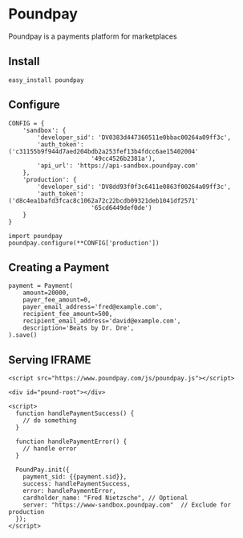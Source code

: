 Poundpay
=====

Poundpay is a payments platform for marketplaces

Install
-------

    easy_install poundpay



Configure
---------

    CONFIG = {
        'sandbox': {
            'developer_sid': 'DV0383d447360511e0bbac00264a09ff3c',
            'auth_token': ('c31155b9f944d7aed204bdb2a253fef13b4fdcc6ae15402004'
                           '49cc4526b2381a'),
            'api_url': 'https://api-sandbox.poundpay.com'
        },
        'production': {
            'developer_sid': 'DV8dd93f0f3c6411e0863f00264a09ff3c',
            'auth_token': ('d8c4ea1bafd3fcac8c1062a72c22bcdb09321deb1041df2571'
                           '65cd6449def0de')
        }
    }

    import poundpay
    poundpay.configure(**CONFIG['production'])


Creating a Payment
-----------------

    payment = Payment(
        amount=20000,
        payer_fee_amount=0,
        payer_email_address='fred@example.com',
        recipient_fee_amount=500,
        recipient_email_address='david@example.com',
        description='Beats by Dr. Dre',
    ).save()


Serving IFRAME
--------------

    <script src="https://www.poundpay.com/js/poundpay.js"></script>

    <div id="pound-root"></div>

    <script>
      function handlePaymentSuccess() {
        // do something
      }

      function handlePaymentError() {
        // handle error
      }

      PoundPay.init({
        payment_sid: {{payment.sid}},
        success: handlePaymentSuccess,
        error: handlePaymentError,
        cardholder_name: "Fred Nietzsche", // Optional
        server: "https://www-sandbox.poundpay.com"  // Exclude for production
      });
    </script>
